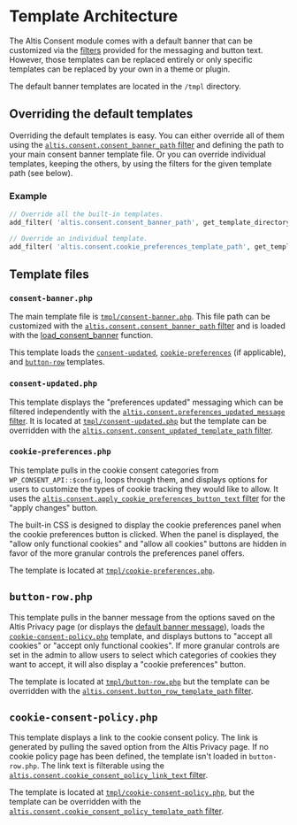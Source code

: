 # Template Architecture

The Altis Consent module comes with a default banner that can be customized via the [filters](./filter-reference.md) provided for the messaging and button text. However, those templates can be replaced entirely or only specific templates can be replaced by your own in a theme or plugin.

The default banner templates are located in the `/tmpl` directory.

## Overriding the default templates

Overriding the default templates is easy. You can either override all of them using the [`altis.consent.consent_banner_path` filter](./filter-reference.md#altisconsentconsent_banner_path) and defining the path to your main consent banner template file. Or you can override individual templates, keeping the others, by using the filters for the given template path (see below).

### Example

```php
// Override all the built-in templates.
add_filter( 'altis.consent.consent_banner_path', get_template_directory() . 'path/to/your/template.php' );

// Override an individual template.
add_filter( 'altis.consent.cookie_preferences_template_path', get_template_directory() . 'path/to/your/template.php' );
```

## Template files

### `consent-banner.php`

The main template file is [`tmpl/consent-banner.php`](https://github.com/humanmade/altis-consent/blob/master/tmpl/consent-banner.php). This file path can be customized with the [`altis.consent.consent_banner_path` filter](./filter-reference.md#altisconsentconsent_banner_path) and is loaded with the [load_consent_banner](./function-reference.md#load_consent_banner) function.

This template loads the [`consent-updated`](#consent-updatedphp), [`cookie-preferences`](#cookie-preferencesphp) (if applicable), and [`button-row`](#button-rowphp) templates.

### `consent-updated.php`

This template displays the "preferences updated" messaging which can be filtered independently with the [`altis.consent.preferences_updated_message` filter](./filter-reference.md#altisconsentpreferences_updated_message). It is located at [`tmpl/consent-updated.php`](https://github.com/humanmade/altis-consent/blob/master/tmpl/consent-updated.php) but the template can be overridden with the [`altis.consent.consent_updated_template_path` filter](./filter-reference.md#altisconsentconsent_updated_template_path).

### `cookie-preferences.php`

This template pulls in the cookie consent categories from `WP_CONSENT_API::$config`, loops through them, and displays options for users to customize the types of cookie tracking they would like to allow. It uses the [`altis.consent.apply_cookie_preferences_button_text` filter](./filter-reference.md#altisconsentapply_cookie_preferences_button_text) for the "apply changes" button.

The built-in CSS is designed to display the cookie preferences panel when the cookie preferences button is clicked. When the panel is displayed, the "allow only functional cookies" and "allow all cookies" buttons are hidden in favor of the more granular controls the preferences panel offers.

The template is located at [`tmpl/cookie-preferences.php`](https://github.com/humanmade/altis-consent/blob/master/tmpl/cookie-preferences.php).

## `button-row.php`

This template pulls in the banner message from the options saved on the Altis Privacy page (or displays the [default banner message](./function-reference.md#settingsget_default_banner_message)), loads the [`cookie-consent-policy.php`](#cookie-consent-policyphp) template, and displays buttons to "accept all cookies" or "accept only functional cookies". If more granular controls are set in the admin to allow users to select which categories of cookies they want to accept, it will also display a "cookie preferences" button.

The template is located at [`tmpl/button-row.php`](https://github.com/humanmade/altis-consent/blob/master/tmpl/button-row.php) but the template can be overridden with the [`altis.consent.button_row_template_path` filter](./filter-reference.md#altisconsentbutton_row_template_path).

## `cookie-consent-policy.php`

This template displays a link to the cookie consent policy. The link is generated by pulling the saved option from the Altis Privacy page. If no cookie policy page has been defined, the template isn't loaded in `button-row.php`. The link text is filterable using the [`altis.consent.cookie_consent_policy_link_text` filter](./filter-reference.md#altisconsentcookie_consent_policy_link_text).

The template is located at [`tmpl/cookie-consent-policy.php`](https://github.com/humanmade/altis-consent/blob/master/tmpl/cookie-consent-policy.php), but the template can be overridden with the [`altis.consent.cookie_consent_policy_template_path` filter](./filter-reference.md#altisconsentcookie_consent_policy_template_path).
